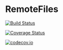 # RemoteFiles

[![Build Status](https://travis-ci.org/helgee/RemoteFiles.jl.svg?branch=master)](https://travis-ci.org/helgee/RemoteFiles.jl)

[![Coverage Status](https://coveralls.io/repos/helgee/RemoteFiles.jl/badge.svg?branch=master&service=github)](https://coveralls.io/github/helgee/RemoteFiles.jl?branch=master)

[![codecov.io](http://codecov.io/github/helgee/RemoteFiles.jl/coverage.svg?branch=master)](http://codecov.io/github/helgee/RemoteFiles.jl?branch=master)
